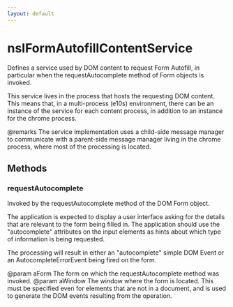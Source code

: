 ```yaml
---
layout: default
---
```


# nsIFormAutofillContentService #

Defines a service used by DOM content to request Form Autofill, in particular
when the requestAutocomplete method of Form objects is invoked.

This service lives in the process that hosts the requesting DOM content.
This means that, in a multi-process (e10s) environment, there can be an
instance of the service for each content process, in addition to an instance
for the chrome process.

@remarks The service implementation uses a child-side message manager to
         communicate with a parent-side message manager living in the chrome
         process, where most of the processing is located.


## Methods ##

### requestAutocomplete ###

Invoked by the requestAutocomplete method of the DOM Form object.

The application is expected to display a user interface asking for the
details that are relevant to the form being filled in.  The application
should use the "autocomplete" attributes on the input elements as hints
about which type of information is being requested.

The processing will result in either an "autocomplete" simple DOM Event or
an AutocompleteErrorEvent being fired on the form.

@param aForm
       The form on which the requestAutocomplete method was invoked.
@param aWindow
       The window where the form is located.  This must be specified even
       for elements that are not in a document, and is used to generate the
       DOM events resulting from the operation.


